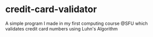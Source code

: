 # credit-card-validator
A simple program I made in my first computing course @SFU which validates credit card numbers using Luhn's Algorithm
